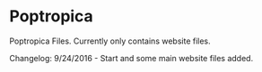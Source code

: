 # Poptropica
Poptropica Files. Currently only contains website files.

Changelog:
9/24/2016 - Start and some main website files added.

